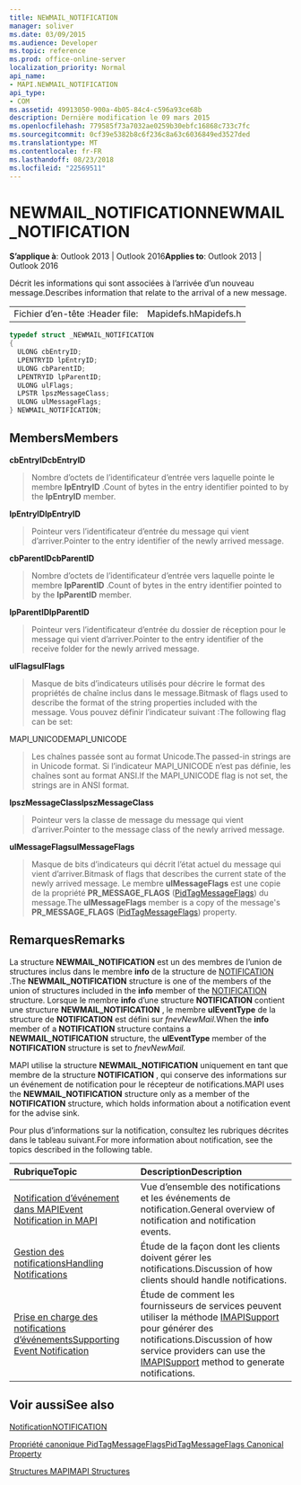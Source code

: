 ```yaml
---
title: NEWMAIL_NOTIFICATION
manager: soliver
ms.date: 03/09/2015
ms.audience: Developer
ms.topic: reference
ms.prod: office-online-server
localization_priority: Normal
api_name:
- MAPI.NEWMAIL_NOTIFICATION
api_type:
- COM
ms.assetid: 49913050-900a-4b05-84c4-c596a93ce68b
description: Dernière modification le 09 mars 2015
ms.openlocfilehash: 779585f73a7032ae0259b30ebfc16868c733c7fc
ms.sourcegitcommit: 0cf39e5382b8c6f236c8a63c6036849ed3527ded
ms.translationtype: MT
ms.contentlocale: fr-FR
ms.lasthandoff: 08/23/2018
ms.locfileid: "22569511"
---
```

# <a name="newmailnotification"></a><span data-ttu-id="dc0fc-103">NEWMAIL_NOTIFICATION</span><span class="sxs-lookup"><span data-stu-id="dc0fc-103">NEWMAIL_NOTIFICATION</span></span>

  
  
<span data-ttu-id="dc0fc-104">**S’applique à**: Outlook 2013 | Outlook 2016</span><span class="sxs-lookup"><span data-stu-id="dc0fc-104">**Applies to**: Outlook 2013 | Outlook 2016</span></span> 
  
<span data-ttu-id="dc0fc-105">Décrit les informations qui sont associées à l’arrivée d’un nouveau message.</span><span class="sxs-lookup"><span data-stu-id="dc0fc-105">Describes information that relate to the arrival of a new message.</span></span> 
  
|||
|:-----|:-----|
|<span data-ttu-id="dc0fc-106">Fichier d’en-tête :</span><span class="sxs-lookup"><span data-stu-id="dc0fc-106">Header file:</span></span>  <br/> |<span data-ttu-id="dc0fc-107">Mapidefs.h</span><span class="sxs-lookup"><span data-stu-id="dc0fc-107">Mapidefs.h</span></span>  <br/> |
   
```cpp
typedef struct _NEWMAIL_NOTIFICATION
{
  ULONG cbEntryID;
  LPENTRYID lpEntryID;
  ULONG cbParentID;
  LPENTRYID lpParentID;
  ULONG ulFlags;
  LPSTR lpszMessageClass;
  ULONG ulMessageFlags;
} NEWMAIL_NOTIFICATION;

```

## <a name="members"></a><span data-ttu-id="dc0fc-108">Members</span><span class="sxs-lookup"><span data-stu-id="dc0fc-108">Members</span></span>

 <span data-ttu-id="dc0fc-109">**cbEntryID**</span><span class="sxs-lookup"><span data-stu-id="dc0fc-109">**cbEntryID**</span></span>
  
> <span data-ttu-id="dc0fc-110">Nombre d’octets de l’identificateur d’entrée vers laquelle pointe le membre **lpEntryID** .</span><span class="sxs-lookup"><span data-stu-id="dc0fc-110">Count of bytes in the entry identifier pointed to by the **lpEntryID** member.</span></span> 
    
 <span data-ttu-id="dc0fc-111">**lpEntryID**</span><span class="sxs-lookup"><span data-stu-id="dc0fc-111">**lpEntryID**</span></span>
  
> <span data-ttu-id="dc0fc-112">Pointeur vers l’identificateur d’entrée du message qui vient d’arriver.</span><span class="sxs-lookup"><span data-stu-id="dc0fc-112">Pointer to the entry identifier of the newly arrived message.</span></span>
    
 <span data-ttu-id="dc0fc-113">**cbParentID**</span><span class="sxs-lookup"><span data-stu-id="dc0fc-113">**cbParentID**</span></span>
  
> <span data-ttu-id="dc0fc-114">Nombre d’octets de l’identificateur d’entrée vers laquelle pointe le membre **lpParentID** .</span><span class="sxs-lookup"><span data-stu-id="dc0fc-114">Count of bytes in the entry identifier pointed to by the **lpParentID** member.</span></span> 
    
 <span data-ttu-id="dc0fc-115">**lpParentID**</span><span class="sxs-lookup"><span data-stu-id="dc0fc-115">**lpParentID**</span></span>
  
> <span data-ttu-id="dc0fc-116">Pointeur vers l’identificateur d’entrée du dossier de réception pour le message qui vient d’arriver.</span><span class="sxs-lookup"><span data-stu-id="dc0fc-116">Pointer to the entry identifier of the receive folder for the newly arrived message.</span></span>
    
 <span data-ttu-id="dc0fc-117">**ulFlags**</span><span class="sxs-lookup"><span data-stu-id="dc0fc-117">**ulFlags**</span></span>
  
> <span data-ttu-id="dc0fc-118">Masque de bits d’indicateurs utilisés pour décrire le format des propriétés de chaîne inclus dans le message.</span><span class="sxs-lookup"><span data-stu-id="dc0fc-118">Bitmask of flags used to describe the format of the string properties included with the message.</span></span> <span data-ttu-id="dc0fc-119">Vous pouvez définir l’indicateur suivant :</span><span class="sxs-lookup"><span data-stu-id="dc0fc-119">The following flag can be set:</span></span>
    
<span data-ttu-id="dc0fc-120">MAPI_UNICODE</span><span class="sxs-lookup"><span data-stu-id="dc0fc-120">MAPI_UNICODE</span></span> 
  
> <span data-ttu-id="dc0fc-121">Les chaînes passée sont au format Unicode.</span><span class="sxs-lookup"><span data-stu-id="dc0fc-121">The passed-in strings are in Unicode format.</span></span> <span data-ttu-id="dc0fc-122">Si l’indicateur MAPI_UNICODE n’est pas définie, les chaînes sont au format ANSI.</span><span class="sxs-lookup"><span data-stu-id="dc0fc-122">If the MAPI_UNICODE flag is not set, the strings are in ANSI format.</span></span>
    
 <span data-ttu-id="dc0fc-123">**lpszMessageClass**</span><span class="sxs-lookup"><span data-stu-id="dc0fc-123">**lpszMessageClass**</span></span>
  
> <span data-ttu-id="dc0fc-124">Pointeur vers la classe de message du message qui vient d’arriver.</span><span class="sxs-lookup"><span data-stu-id="dc0fc-124">Pointer to the message class of the newly arrived message.</span></span> 
    
 <span data-ttu-id="dc0fc-125">**ulMessageFlags**</span><span class="sxs-lookup"><span data-stu-id="dc0fc-125">**ulMessageFlags**</span></span>
  
> <span data-ttu-id="dc0fc-126">Masque de bits d’indicateurs qui décrit l’état actuel du message qui vient d’arriver.</span><span class="sxs-lookup"><span data-stu-id="dc0fc-126">Bitmask of flags that describes the current state of the newly arrived message.</span></span> <span data-ttu-id="dc0fc-127">Le membre **ulMessageFlags** est une copie de la propriété **PR_MESSAGE_FLAGS** ([PidTagMessageFlags](pidtagmessageflags-canonical-property.md)) du message.</span><span class="sxs-lookup"><span data-stu-id="dc0fc-127">The **ulMessageFlags** member is a copy of the message's **PR_MESSAGE_FLAGS** ([PidTagMessageFlags](pidtagmessageflags-canonical-property.md)) property.</span></span>
    
## <a name="remarks"></a><span data-ttu-id="dc0fc-128">Remarques</span><span class="sxs-lookup"><span data-stu-id="dc0fc-128">Remarks</span></span>

<span data-ttu-id="dc0fc-129">La structure **NEWMAIL_NOTIFICATION** est un des membres de l’union de structures inclus dans le membre **info** de la structure de [NOTIFICATION](notification.md) .</span><span class="sxs-lookup"><span data-stu-id="dc0fc-129">The **NEWMAIL_NOTIFICATION** structure is one of the members of the union of structures included in the **info** member of the [NOTIFICATION](notification.md) structure.</span></span> <span data-ttu-id="dc0fc-130">Lorsque le membre **info** d’une structure **NOTIFICATION** contient une structure **NEWMAIL_NOTIFICATION** , le membre **ulEventType** de la structure de **NOTIFICATION** est défini sur _fnevNewMail._</span><span class="sxs-lookup"><span data-stu-id="dc0fc-130">When the **info** member of a **NOTIFICATION** structure contains a **NEWMAIL_NOTIFICATION** structure, the **ulEventType** member of the **NOTIFICATION** structure is set to  _fnevNewMail._</span></span>
  
<span data-ttu-id="dc0fc-131">MAPI utilise la structure **NEWMAIL_NOTIFICATION** uniquement en tant que membre de la structure **NOTIFICATION** , qui conserve des informations sur un événement de notification pour le récepteur de notifications.</span><span class="sxs-lookup"><span data-stu-id="dc0fc-131">MAPI uses the **NEWMAIL_NOTIFICATION** structure only as a member of the **NOTIFICATION** structure, which holds information about a notification event for the advise sink.</span></span> 
  
<span data-ttu-id="dc0fc-132">Pour plus d’informations sur la notification, consultez les rubriques décrites dans le tableau suivant.</span><span class="sxs-lookup"><span data-stu-id="dc0fc-132">For more information about notification, see the topics described in the following table.</span></span>
  
|<span data-ttu-id="dc0fc-133">**Rubrique**</span><span class="sxs-lookup"><span data-stu-id="dc0fc-133">**Topic**</span></span>|<span data-ttu-id="dc0fc-134">**Description**</span><span class="sxs-lookup"><span data-stu-id="dc0fc-134">**Description**</span></span>|
|:-----|:-----|
|[<span data-ttu-id="dc0fc-135">Notification d’événement dans MAPI</span><span class="sxs-lookup"><span data-stu-id="dc0fc-135">Event Notification in MAPI</span></span>](event-notification-in-mapi.md) <br/> |<span data-ttu-id="dc0fc-136">Vue d’ensemble des notifications et les événements de notification.</span><span class="sxs-lookup"><span data-stu-id="dc0fc-136">General overview of notification and notification events.</span></span>  <br/> |
|[<span data-ttu-id="dc0fc-137">Gestion des notifications</span><span class="sxs-lookup"><span data-stu-id="dc0fc-137">Handling Notifications</span></span>](handling-notifications.md) <br/> |<span data-ttu-id="dc0fc-138">Étude de la façon dont les clients doivent gérer les notifications.</span><span class="sxs-lookup"><span data-stu-id="dc0fc-138">Discussion of how clients should handle notifications.</span></span>  <br/> |
|[<span data-ttu-id="dc0fc-139">Prise en charge des notifications d’événements</span><span class="sxs-lookup"><span data-stu-id="dc0fc-139">Supporting Event Notification</span></span>](supporting-event-notification.md) <br/> |<span data-ttu-id="dc0fc-140">Étude de comment les fournisseurs de services peuvent utiliser la méthode [IMAPISupport](imapisupportiunknown.md) pour générer des notifications.</span><span class="sxs-lookup"><span data-stu-id="dc0fc-140">Discussion of how service providers can use the [IMAPISupport](imapisupportiunknown.md) method to generate notifications.</span></span>  <br/> |
   
## <a name="see-also"></a><span data-ttu-id="dc0fc-141">Voir aussi</span><span class="sxs-lookup"><span data-stu-id="dc0fc-141">See also</span></span>



[<span data-ttu-id="dc0fc-142">Notification</span><span class="sxs-lookup"><span data-stu-id="dc0fc-142">NOTIFICATION</span></span>](notification.md)
  
[<span data-ttu-id="dc0fc-143">Propriété canonique PidTagMessageFlags</span><span class="sxs-lookup"><span data-stu-id="dc0fc-143">PidTagMessageFlags Canonical Property</span></span>](pidtagmessageflags-canonical-property.md)


[<span data-ttu-id="dc0fc-144">Structures MAPI</span><span class="sxs-lookup"><span data-stu-id="dc0fc-144">MAPI Structures</span></span>](mapi-structures.md)

